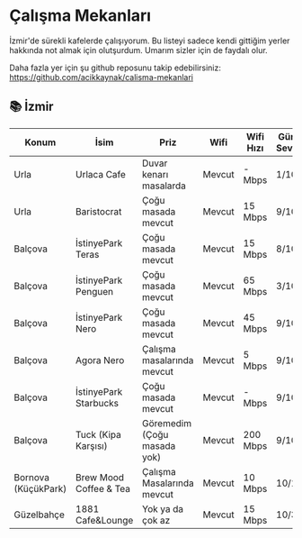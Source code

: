 # Çalışma Mekanları

İzmir'de sürekli kafelerde çalışıyorum. Bu listeyi sadece kendi gittiğim yerler hakkında not almak için olutşurdum.
Umarım sizler için de faydalı olur.

Daha fazla yer için şu github reposunu takip edebilirsiniz: https://github.com/acikkaynak/calisma-mekanlari


## 📚 İzmir 

| Konum                       | İsim                | Priz                   |   Wifi   | Wifi Hızı | Gürültü Seviyesi | Çalışma Saatleri | Instagram Adresi     |
|-----------------------------|---------------------|------------------------|----------|-----------|------------------|------------------|----------------------|
| Urla                        | Urlaca Cafe         | Duvar kenarı masalarda |  Mevcut  |  - Mbps  |       1/10       |   09:00 - 23:00  | @urlacacafe          |
| Urla                        | Baristocrat         | Çoğu masada mevcut     |  Mevcut  |  15 Mbps  |       9/10       |   10:00 - 22:00  | @baristocrat3rd      |
| Balçova                     | İstinyePark Teras   | Çoğu masada mevcut     |  Mevcut  |  15 Mbps  |       8/10       |   10:00 - 01:00  | @istinyeparkteras    |
| Balçova                     | İstinyePark Penguen | Çoğu masada mevcut     |  Mevcut  |  65 Mbps  |       3/10       |   10:00 - 22:00  | @penguen.kitabevi    |
| Balçova                     | İstinyePark Nero    | Çoğu masada mevcut     |  Mevcut  |  45 Mbps  |       9/10       |   10:00 - 22:00  | @caffenero           |
| Balçova                     | Agora Nero    | Çalışma masalarında mevcut     |  Mevcut  |  5 Mbps  |       9/10       |   10:00 - 22:00  | @caffenero           |
| Balçova                     | İstinyePark Starbucks|Çoğu masada mevcut     |  Mevcut  |  - Mbps  |       9/10       |   10:00 - 22:00  | @starbucks_tr        |
| Balçova                     | Tuck (Kipa Karşısı)    | Göremedim (Çoğu masada yok)     |  Mevcut  |  200 Mbps  |       9/10       |   -  | @tuckcoffee          |
| Bornova (KüçükPark)         | Brew Mood Coffee & Tea| Çalışma Masalarında mevcut  |  Mevcut  |  10 Mbps  |       10/10       |   10:00 - 22:00  | @brewmoodturkiye        |
| Güzelbahçe         |  1881 Cafe&Lounge| Yok ya da çok az  |  Mevcut  |  15 Mbps  |       10/3       |   -  | @1881cafelounge        |
